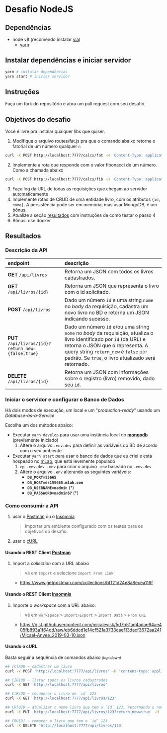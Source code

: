 # Desafio NodeJS

## Dependências

- node v8 (recomendo instalar [via](https://github.com/creationix/nvm))
  - [yarn](https://yarnpkg.com)

## Instalar dependências e iniciar servidor

```bash
yarn # instalar dependências
yarn start # iniciar servidor
```

## Instruções

Faça um fork do repositório e abra um pull request com seu desafio.

## Objetivos do desafio

Você é livre pra instalar quaiquer libs que quiser.

1. Modifique o arquivo routes/fat.js pra que o comando abaixo retorne o fatorial de um número qualquer `n`
```bash
curl -X POST http://localhost:7777/calcs/fat -H 'Content-Type: application/json' -d '{"n": 1}'

```
2. Implemente a rota que responde com o valor fibonacci de um número. Como a chamada abaixo
```bash
curl -X POST http://localhost:7777/calcs/fib -H 'Content-Type: application/json' -d '{"n": 1}'

```
3. Faça log da URL de todas as requisições que chegam ao servidor automaticamente
4. Implemente rotas de CRUD de uma entidade livro, com os atributos `{id, nome}`. A persistência pode ser em memória, mas usar MongoDB, é um bônus.
5. Atualize a seção [resultados](#resultados) com instruções de como testar o passo 4
6. Bônus: use docker

## Resultados

### Descrição da API

| endpoint | descrição |
|:---------|:----------|
**GET** `/api/livros` | Retorna um JSON com todos os livros cadastrados.
**GET** `/api/livros/{id}` | Retorna um JSON que representa o livro com o id solicitado.
**POST** `/api/livros` | Dado um número `id` e uma string `nome` no _body_ da requisição, cadastra um novo livro no BD e retorna um JSON indicando sucesso.
**PUT** `/api/livros/{id}?return_new={false,true}` | Dado um número `id` e/ou uma string `nome` no _body_ da requisição, atualiza o livro identificado por `id` (da URL) e retorna o JSON que o representa. A query string `return_new` é `false` por padrão. Se `true`, o livro atualizado será retornado.
**DELETE** `/api/livros/{id}` | Retorna um JSON com informações sobre o registro (livro) removido, dado seu `id`.

### Iniciar o servidor e configurar o Banco de Dados
Há dois modos de execução, um local e um "_production-ready_" usando um _Database-as-a-Service_

Escolha um dos métodos abaixo:
* Executar `yarn develop` para usar uma instância local do [**mongodb**](https://www.mongodb.com) (previamente iniciado)
  1. Altere o arquivo `.env.dev` para definir as variáveis do BD de acordo com o seu ambiente
* Executar `yarn start` para usar o banco de dados que eu criei e está hospeado no [mLab](https://mlab.com), que está levemente populado
  1. `cp .env.dev .env` para criar o arquivo `.env` baseado no `.env.dev`
  2. Altere o arquivo `.env` alterando as seguintes variáveis:
      + **`DB_PORT=55665`**
      + **`DB_HOST=ds155665.mlab.com`**
      + **`DB_USERNAME=madmin`**   (*)
      + **`DB_PASSWORD=madmin67`** (*)

### Como consumir a API

1. usar o [Postman](#postman) ou o [Insomnia](#insomnia)
    > Importar um ambiente configurado com os testes para os objetivos do desafio.
3. usar o [cURL](#curl)

#### <a name="postman"></a> Usando o REST Client [Postman](https://www.getpostman.com/downloads/)

1. Import a _collection_ com a URL abaixo
    > vá em `Import` e selecione `Import From Link`
    * https://www.getpostman.com/collections/bf121d24e8a8ecea119f


#### <a name="insomnia"></a> Usando o REST Client [Insomnia](https://insomnia.rest/download)

1. Importe o _workspace_ com a URL abaixo:
    > vá em `workspace` > `Import/Export` > `Import Data` > `From URL`
    - https://gist.githubusercontent.com/micalevisk/5d7b51ad4adae64ae405fb893a1f64dd/raw/eb6ddcd1e14cf521a3733caef13dacf3672aa241/Micael-Anyee_2019-03-10.json

#### <a name="curl"></a> Usando o cURL
Basta seguir a sequência de comandos abaixo _<small>(top-down)</small>_

```bash
## [C]RUD ~ cadastrar um livro
curl -x POST 'http://localhost:7777/api/livros' -H 'content-type: application/json' -d '{"id": 123,"nome": "Foobar"}'

## C[R]UD ~ listar todos os livros cadastrados
curl -X GET 'http://localhost:7777/api/livros'

## C[R]UD ~ recuperar o livro de `id` 123
curl -X GET 'http://localhost:7777/api/livros/123'

## CR[U]D ~ atualizar o nome livro que tem o `id` 123, retornando o novo registro
curl -X PUT 'http://localhost:7777/api/livros/123?return_new=true' -H 'content-type: application/json' -d '{"nome": "bar" }'

## CRU[D] ~ remover o livro que tem o `id` 123
curl -X DELETE 'http://localhost:7777/api/livros/123'
```
